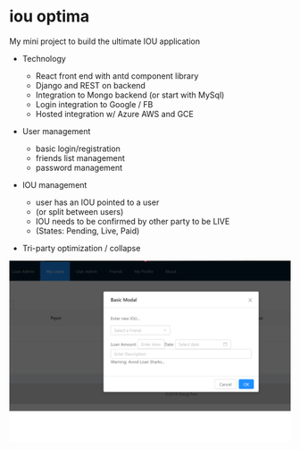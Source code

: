 # iou optima

My mini project to build the ultimate IOU application

 - Technology
    - React front end with antd component library
    - Django and REST on backend
    - Integration to Mongo backend (or start with MySql)
    - Login integration to Google / FB
    - Hosted integration w/ Azure AWS and GCE

 - User management
    - basic login/registration
    - friends list management
    - password management

 - IOU management
    - user has an IOU pointed to a user
    - (or split between users)
    - IOU needs to be confirmed by other party to be LIVE
    - (States:  Pending, Live, Paid)

 - Tri-party optimization / collapse

![Example](https://github.com/dougfoo/iouoptima/blob/master/iou-1.png)

